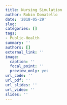 ```yaml
---
title: Nursing Simulation
author: Robin Donatello
date: '2018-05-29'
slug: 
categories: []
tags:
- Public-Health
summary: ''
authors: []
external_link: ''
image:
  caption: ''
  focal_point: ''
  preview_only: yes
url_code: ''
url_pdf: ''
url_slides: ''
url_video: ''
slides: ''
---
```



